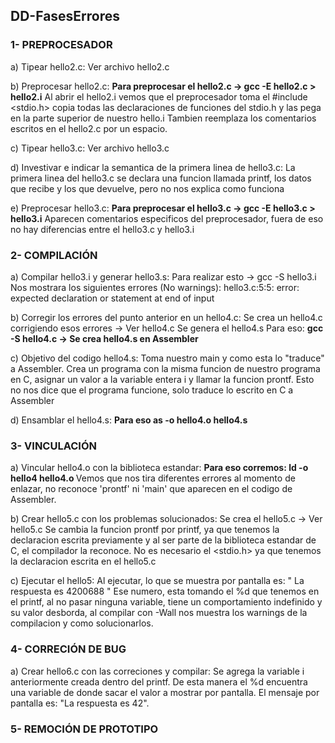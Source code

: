 ## DD-FasesErrores

### 1- PREPROCESADOR

a) Tipear hello2.c:
         Ver archivo hello2.c

b) Preprocesar hello2.c:
        <strong>Para preprocesar el hello2.c -> gcc -E hello2.c > hello2.i</strong>
            Al abrir el hello2.i vemos que el preprocesador toma el #include <stdio.h> copia todas las declaraciones de funciones del stdio.h y las pega en la parte superior de nuestro hello.i
            Tambien reemplaza los comentarios escritos en el hello2.c por un espacio.

c) Tipear hello3.c:
        Ver archivo hello3.c

d) Investivar e indicar la semantica de la primera linea de hello3.c:
        La primera linea del hello3.c se declara una funcion llamada printf, los datos que recibe y los que devuelve, pero no nos explica como funciona

e) Preprocesar hello3.c:
            <strong>Para preprocesar el hello3.c -> gcc -E hello3.c > hello3.i</strong>
            Aparecen comentarios especificos del preprocesador, fuera de eso no hay diferencias entre el hello3.c y hello3.i

### 2- COMPILACIÓN

a) Compilar hello3.i y generar hello3.s:
        Para realizar esto -> gcc -S hello3.i
        Nos mostrara los siguientes errores (No warnings):
            hello3.c:5:5: error: expected declaration or statement at end of input

b) Corregir los errores del punto anterior en un hello4.c:
        Se crea un hello4.c corrigiendo esos errores -> Ver hello4.c
        Se genera el hello4.s Para eso:
            <strong>gcc -S hello4.c -> Se crea hello4.s en Assembler</strong>

c) Objetivo del codigo hello4.s:
        Toma nuestro main y como esta lo "traduce" a Assembler. Crea un programa con la misma funcion de nuestro programa en C, asignar un valor a la variable entera i y llamar la funcion prontf.
        Esto no nos dice que el programa funcione, solo traduce lo escrito en C a Assembler
    
d) Ensamblar el hello4.s:
       <strong> Para eso as -o hello4.o hello4.s  </strong>

### 3- VINCULACIÓN

a) Vincular hello4.o con la biblioteca estandar:
        <strong>Para eso corremos: ld -o hello4 hello4.o </strong>
            Vemos que nos tira diferentes errores al momento de enlazar, no reconoce 'prontf' ni 'main' que aparecen en el codigo de Assembler.
    
b) Crear hello5.c con los problemas solucionados:
        Se crea el hello5.c -> Ver hello5.c
        Se cambia la funcion prontf por printf, ya que tenemos la declaracion escrita previamente y al ser parte de la biblioteca estandar de C, el compilador la reconoce.
        No es necesario el <stdio.h> ya que tenemos la declaracion escrita en el hello5.c

c) Ejecutar el hello5:
        Al ejecutar, lo que se muestra por pantalla es: " La respuesta es 4200688 " 
        Ese numero, esta tomando el %d que tenemos en el printf, al no pasar ninguna variable, tiene un comportamiento indefinido y su valor desborda, al compilar con -Wall nos muestra los warnings de la compilacion y como solucionarlos. 

### 4- CORRECIÓN DE BUG

a) Crear hello6.c con las correciones y compilar:
        Se agrega la variable i anteriormente creada dentro del printf. De esta manera el %d encuentra una variable de donde sacar el valor a mostrar por pantalla.
        El mensaje por pantalla es: "La respuesta es 42".

### 5- REMOCIÓN DE PROTOTIPO